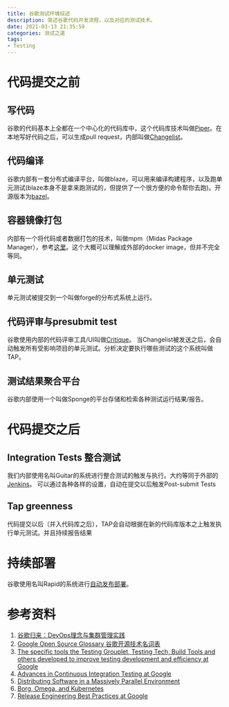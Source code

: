 ```yaml
---
title: 谷歌测试环境综述
description: 简述谷歌代码开发流程，以及对应的测试技术。
date: 2021-03-13 21:35:59
categories: 测试之道
tags: 
- Testing
---
```


# 代码提交之前

## 写代码

谷歌的代码基本上全都在一个中心化的代码库中，这个代码库技术叫做[Piper](https://opensource.google/docs/glossary/#piper)。在本地写好代码之后，可以生成pull request，内部叫做[Changelist](https://opensource.google/docs/glossary/#changelist)。

## 代码编译

谷歌内部有一套分布式编译平台，叫做blaze，可以用来编译构建程序，以及跑单元测试(blaze本身不是拿来跑测试的，但提供了一个很方便的命令帮你去跑)。开源版本为[bazel](https://bazel.build/)。

## 容器镜像打包

内部有一个将代码或者数据打包的技术，叫做mpm（Midas Package Manager），参考[这里](https://www.usenix.org/sites/default/files/conference/protected-files/lisa_2014_talk.pdf)。这个大概可以理解成外部的docker image，但并不完全等同。

## 单元测试

单元测试被提交到一个叫做forge的分布式系统上运行。

## 代码评审与presubmit test

谷歌使用内部的代码评审工具/UI叫做[Critique](https://opensource.google/docs/glossary/#critique)。
当Changelist被发送之后，会自动触发所有受影响项目的单元测试。分析决定要执行哪些测试的这个系统叫做TAP。

## 测试结果聚合平台

谷歌内部使用一个叫做Sponge的平台存储和检索各种测试运行结果/报告。

# 代码提交之后

## Integration Tests 整合测试

我们内部使用名叫Guitar的系统进行整合测试的触发与执行。大约等同于外部的[Jenkins](https://www.jenkins.io/)。
可以通过各种各样的设置，自动在提交以后触发Post-submit Tests

## Tap greenness

代码提交以后（并入代码库之后），TAP会自动根据在新的代码库版本之上触发执行单元测试。并且持续报告结果

# 持续部署

谷歌使用名叫Rapid的系统进行[自动发布部署](https://www.usenix.org/sites/default/files/conference/protected-files/lisa15_slides_mcnutt.pdf)。

# 参考资料

1. [谷歌归来：DevOps理念与集群管理实践](http://www.itpmchina.com/devops/81.html)
2. [Google Open Source Glossary 谷歌开源技术名词表](https://opensource.google/docs/glossary/)
3. [The specific tools the Testing Grouplet, Testing Tech, Build Tools and others developed to improve testing development and efficiency at Google](https://mike-bland.com/2012/10/01/tools.html)
4. [Advances in Continuous Integration Testing at Google](https://research.google/pubs/pub46593/)
5. [Distributing Software in a Massively Parallel Environment](https://www.usenix.org/sites/default/files/conference/protected-files/lisa_2014_talk.pdf)
6. [Borg, Omega, and Kubernetes](https://queue.acm.org/detail.cfm?id=2898444)
7. [Release Engineering Best Practices at Google](https://www.usenix.org/sites/default/files/conference/protected-files/lisa15_slides_mcnutt.pdf)